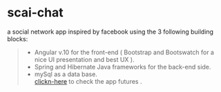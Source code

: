 # scai-chat
a social network app inspired by facebook using the 3 following building blocks: <br />
> - Angular v.10 for the front-end ( Bootstrap and Bootswatch for a nice UI presentation and best UX ). <br />
> - Spring and Hibernate Java frameworks for the back-end side. <br />
> - mySql as a data base.<br />
[clickn-here]("https://inspiring-einstein-32bbb9.netlify.app") to check the app futures . <br />
